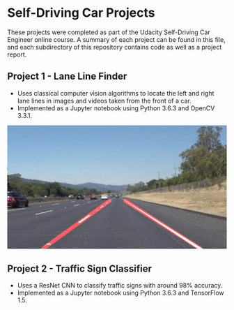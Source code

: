 # Self-Driving Car Projects

These projects were completed as part of the Udacity Self-Driving Car Engineer online course. A summary of each project can be found in this file, and each subdirectory of this repository contains code as well as a project report.

## Project 1 - Lane Line Finder
* Uses classical computer vision algorithms to locate the left and right lane lines in images and videos taken from the front of a car.
* Implemented as a Jupyter notebook using Python 3.6.3 and OpenCV 3.3.1.

![Lane Line Finder Image](01-lane-line-finder/test_images_output/solidWhiteRight.jpg)

## Project 2 - Traffic Sign Classifier
* Uses a ResNet CNN to classify traffic signs with around 98% accuracy.
* Implemented as a Jupyter notebook using Python 3.6.3 and TensorFlow 1.5.